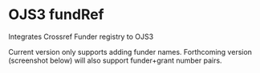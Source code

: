 # OJS3 fundRef
Integrates Crossref Funder registry to OJS3

Current version only supports adding funder names. Forthcoming version (screenshot below) will also support funder+grant number pairs.



